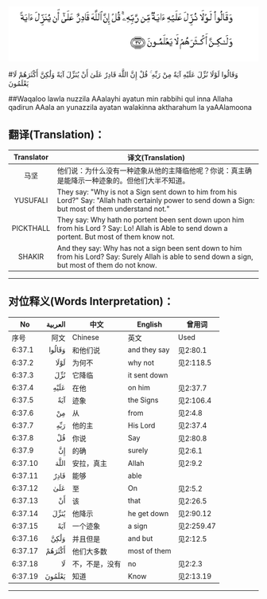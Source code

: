 ![006:037](images/006_037.gif)

#وَقَالُوا لَوْلَا نُزِّلَ عَلَيْهِ آيَةٌ مِنْ رَبِّهِ ۚ قُلْ إِنَّ اللَّهَ قَادِرٌ عَلَىٰ أَنْ يُنَزِّلَ آيَةً وَلَٰكِنَّ أَكْثَرَهُمْ لَا يَعْلَمُونَ 

##Waqaloo lawla nuzzila AAalayhi ayatun min rabbihi qul inna Allaha qadirun AAala an yunazzila ayatan walakinna aktharahum la yaAAlamoona 

## 翻译(Translation)：

| Translator | 译文(Translation)                                            |
| :--------: | ------------------------------------------------------------ |
|    马坚    | 他们说：为什么没有一种迹象从他的主降临他呢？你说：真主确是能降示一种迹象的。但他们大半不知道。 |
|  YUSUFALI  | They say: "Why is not a Sign sent down to him from his Lord?" Say: "Allah hath certainly power to send down a Sign: but most of them understand not." |
| PICKTHALL  | They say: Why hath no portent been sent down upon him from his Lord ? Say: Lo! Allah is Able to send down a portent. But most of them know not. |
|   SHAKIR   | And they say: Why has not a sign been sent down to him from his Lord? Say: Surely Allah is able to send down a sign, but most of them do not know. |

---

## 对位释义(Words Interpretation)：

| No   | العربية | 中文    | English | 曾用词 |
| ---- | ------: | ------- | ------- | ------ |
| 序号 |    阿文 | Chinese | 英文    | Used   |
| 6:37.1  | وَقَالُوا | 和他们说       | and they say | 见2:80.1   |
| 6:37.2  | لَوْلَا   | 为何不         | why not      | 见2:118.5  |
| 6:37.3  | نُزِّلَ    | 它降临         | it sent down |            |
| 6:37.4  | عَلَيْهِ   | 在他           | on him       | 见2:37.7   |
| 6:37.5  | آيَةٌ    | 迹象           | the Signs    | 见2:106.4  |
| 6:37.6  | مِنْ     | 从             | from         | 见2:4.8    |
| 6:37.7  | رَبِّهِ    | 他的主         | His Lord     | 见2:37.4   |
| 6:37.8  | قُلْ     | 你说           | Say          | 见2:80.8   |
| 6:37.9  | إِنَّ     | 的确           | surely       | 见2:6.1    |
| 6:37.10 | اللَّهَ   | 安拉，真主     | Allah        | 见2:9.2    |
| 6:37.11 | قَادِرٌ   | 能够           | able         |            |
| 6:37.12 | عَلَىٰ    | 至             | On           | 见2:5.2    |
| 6:37.13 | أَنْ     | 该             | that         | 见2:26.5   |
| 6:37.14 | يُنَزِّلَ   | 他降示         | he get down  | 见2:90.12  |
| 6:37.15 | آيَةً    | 一个迹象       | a sign       | 见2:259.47 |
| 6:37.16 | وَلَٰكِنَّ   | 并且但是       | and but      | 见2:12.5   |
| 6:37.17 | أَكْثَرَهُمْ | 他们大多数     | most of them |            |
| 6:37.18 | لَا     | 不，不是，没有 | no           | 见2:2.3    |
| 6:37.19 | يَعْلَمُونَ | 知道           | Know         | 见2:13.19  |

---
